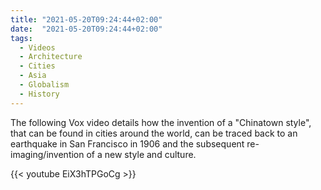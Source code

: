 ```yaml
---
title: "2021-05-20T09:24:44+02:00"
date:  "2021-05-20T09:24:44+02:00"
tags:
  - Videos
  - Architecture
  - Cities
  - Asia
  - Globalism
  - History
---
```


The following Vox video details how the invention of a "Chinatown style", that can be found in cities around the world, can be traced back to an earthquake in San Francisco in 1906 and the subsequent re-imaging/invention of a new style and culture.

{{< youtube EiX3hTPGoCg >}}
